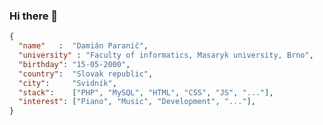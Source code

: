 ### Hi there 👋

```json
{
  "name"   :  "Damián Paranič",
  "university" : "Faculty of informatics, Masaryk university, Brno",
  "birthday": "15-05-2000",
  "country":  "Slovak republic",
  "city":     "Svidník",
  "stack":    ["PHP", "MySQL", "HTML", "CSS", "JS", "..."],
  "interest": ["Piano", "Music", "Development", "..."],
}
```


<!--
![Damuso's github stats](https://github-readme-stats.vercel.app/api?username=damuso&show_icons=true&theme=vue-dark) 
-->
<!--
**damuso/damuso** is a ✨ _special_ ✨ repository because its `README.md` (this file) appears on your GitHub profile.

Here are some ideas to get you started:

- 🔭 I’m currently working on ...
- 🌱 I’m currently learning ...
- 👯 I’m looking to collaborate on ...
- 🤔 I’m looking for help with ...
- 💬 Ask me about ...
- 📫 How to reach me: ...
- 😄 Pronouns: ...
- ⚡ Fun fact: ...
-->
